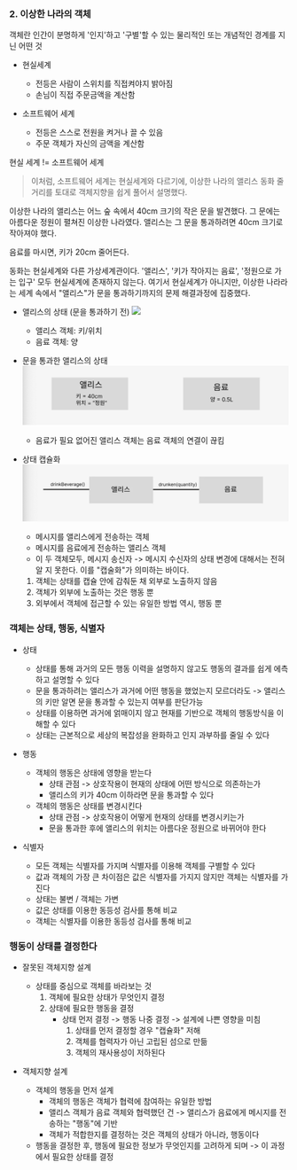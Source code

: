 ### 2. 이상한 나라의 객체
객체란 인간이 분명하게 '인지'하고 '구별'할 수 있는 물리적인 또는 개념적인 경계를 지닌 어떤 것
- 현실세계
    - 전등은 사람이 스위치를 직접켜야지 밝아짐
    - 손님이 직접 주문금액을 계산함

- 소프트웨어 세계
    - 전등은 스스로 전원을 켜거나 끌 수 있음
    - 주문 객체가 자신의 금액을 계산함

현실 세계 != 소프트웨어 세계

> 이처럼, 소프트웨어 세계는 현실세계와 다르기에, 이상한 나라의 앨리스 동화 줄거리를 토대로 객체지향을 쉽게 풀어서 설명했다.

이상한 나라의 앨리스는 어느 숲 속에서 40cm 크기의 작은 문을 발견했다. 그 문에는 아름다운 정원이 펼쳐진 이상한 나라였다.
앨리스는 그 문을 통과하려면 40cm 크기로 작아져야 했다.

음료를 마시면, 키가 20cm 줄어든다.

동화는 현실세계와 다른 가상세계관이다. '앨리스', '키가 작아지는 음료', '정원으로 가는 입구' 모두 현실세계에 존재하지 않는다.
여기서 현실세계가 아니지만, 이상한 나라라는 세계 속에서 "앨리스"가 문을 통과하기까지의 문제 해결과정에 집중했다.

- 앨리스의 상태 (문을 통과하기 전)
![
](image.png)
    - 앨리스 객체: 키/위치
    - 음료 객체: 양

- 문을 통과한 앨리스의 상태
![alt text](image-1.png)
    - 음료가 필요 없어진 앨리스 객체는 음료 객체의 연결이 끊킴
- 상태 캡슐화
![alt text](image-2.png)
    - 메시지를 앨리스에게 전송하는 객체
    - 메시지를 음료에게 전송하는 앨리스 객체
    - 이 두 객체모두, 메시지 송신자 -> 메시지 수신자의 상태 변경에 대해서는 전혀 알 지 못한다.
    이를 "캡술화"가 의미하는 바이다.
    1. 객체는 상태를 캡슐 안에 감춰둔 채 외부로 노출하지 않음
    2. 객체가 외부에 노출하는 것은 행동 뿐
    3. 외부에서 객체에 접근할 수 있는 유일한 방법 역시, 행동 뿐


### 객체는 상태, 행동, 식별자
- 상태
    - 상태를 통해 과거의 모든 행동 이력을 설명하지 않고도 행동의 결과를 쉽게 에측하고 설명할 수 있다
    - 문을 통과하려는 앨리스가 과거에 어떤 행동을 했었는지 모르더라도 -> 앨리스의 키만 알면 문을 통과할 수 있는지 여부를 판단가능
    - 상태를 이용하면 과거에 얽매이지 않고 현재를 기반으로 객체의 행동방식을 이해할 수 있다
    - 상태는 근본적으로 세상의 복잡성을 완화하고 인지 과부하를 줄일 수 있다

- 행동
    - 객체의 행동은 상태에 영향을 받는다
        - 상태 관점 -> 상호작용이 현재의 상태에 어떤 방식으로 의존하는가
        - 앨리스의 키가 40cm 이하라면 문을 통과할 수 있다
    - 객체의 행동은 상태를 변경시킨다
        - 상태 관점 -> 상호작용이 어떻게 현재의 상태를 변경시키는가
        - 문을 통과한 후에 앨리스의 위치는 아름다운 정원으로 바뀌어야 한다
- 식별자
    - 모든 객체는 식별자를 가지며 식별자를 이용해 객체를 구별할 수 있다
    - 값과 객체의 가장 큰 차이점은 값은 식별자를 가지지 않지만
    객체는 식별자를 가진다
    - 상태는 불변 / 객체는 가변
    - 값은 상태를 이용한 동등성 검사를 통해 비교
    - 객체는 식별자를 이용한 동등성 검사를 통해 비교

### 행동이 상태를 결정한다
- 잘못된 객체지향 설계
    - 상태를 중심으로 객체를 바라보는 것
        1. 객체에 필요한 상태가 무엇인지 결정
        2. 상태에 필요한 행동을 결정
            - 상태 먼저 결정 -> 행동 나중 결정 -> 설계에 나쁜 영향을 미침
                1. 상태를 먼저 결정할 경우 "캡슐화" 저해
                2. 객체를 협력자가 아닌 고립된 섬으로 만듦
                3. 객체의 재사용성이 저하된다

- 객체지향 설계
    - 객체의 행동을 먼저 설계
        - 객체의 행동은 객체가 협력에 참여하는 유일한 방법
        - 앨리스 객체가 음료 객체와 협력했던 건 -> 앨리스가 음료에게 메시지를 전송하는 "행동"에 기반
        - 객체가 적합한지를 결정하는 것은 객체의 상태가 아니라, 행동이다
    - 행동을 결정한 후, 행동에 필요한 정보가 무엇인지를 고려하게 되며 -> 이 과정에서 필요한 상태를 결정


